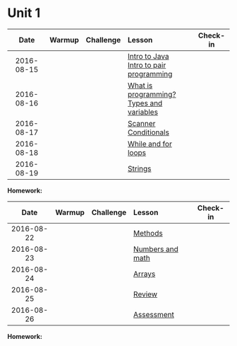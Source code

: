 # Unit 1

|  Date      |Warmup|Challenge| Lesson |Check-in|
|:----------:|:--------:|:--:|:--|:--:|
| 2016-08-15 ||| [Intro to Java](lessons/java-intro)<br>[Intro to pair programming](lessons/pair-programming) ||
| 2016-08-16 ||| [What is programming?](lessons/programming)<br>[Types and variables](lessons/types-and-variables) ||
| 2016-08-17 ||| [Scanner](lessons/lessons/scanner)<br>[Conditionals](lessons/conditionals) ||
| 2016-08-18 ||| [While and for loops](lessons/loops) ||
| 2016-08-19 ||| [Strings](lessons/strings) | &nbsp; |

**Homework:**

|  Date      |Warmup|Challenge| Lesson |Check-in|
|:----------:|:--------:|:--:|:--|:--:|
| 2016-08-22 ||| [Methods](lessons/functions-intro) ||
| 2016-08-23 ||| [Numbers and math](lessons/numbers-and-math) ||
| 2016-08-24 ||| [Arrays](lessons/arrays) ||
| 2016-08-25 ||| [Review](lessons/basic-java-review) ||
| 2016-08-26 ||| [Assessment]() | &nbsp; |

**Homework:**
